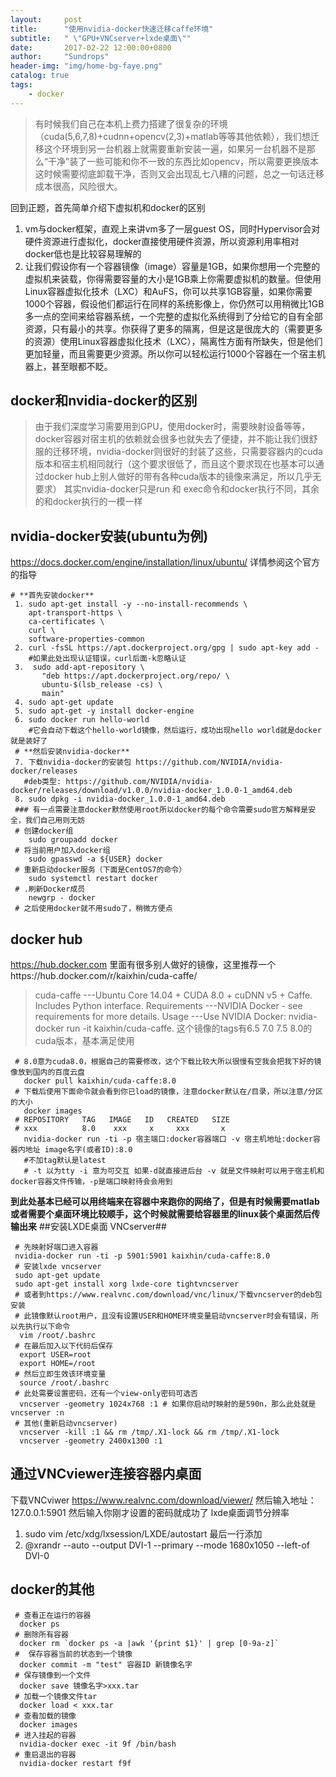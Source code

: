 ```yaml
---
layout:     post
title:      "使用nvidia-docker快速迁移caffe环境"
subtitle:   " \"GPU+VNCserver+lxde桌面\""
date:       2017-02-22 12:00:00+0800
author:     "Sundrops"
header-img: "img/home-bg-faye.png"
catalog: true
tags:
    - docker
---
```


> 有时候我们自己在本机上费力搭建了很复杂的环境（cuda(5,6,7,8)+cudnn+opencv(2,3)+matlab等等其他依赖），我们想迁移这个环境到另一台机器上就需要重新安装一遍，如果另一台机器不是那么“干净”装了一些可能和你不一致的东西比如opencv，所以需要更换版本这时候需要彻底卸载干净，否则又会出现乱七八糟的问题，总之一句话迁移成本很高，风险很大。

回到正题，首先简单介绍下虚拟机和docker的区别


 1. vm与docker框架，直观上来讲vm多了一层guest OS，同时Hypervisor会对硬件资源进行虚拟化，docker直接使用硬件资源，所以资源利用率相对docker低也是比较容易理解的
 2. 让我们假设你有一个容器镜像（image）容量是1GB，如果你想用一个完整的虚拟机来装载，你得需要容量的大小是1GB乘上你需要虚拟机的数量。但使用Linux容器虚拟化技术（LXC）和AuFS，你可以共享1GB容量，如果你需要1000个容器，假设他们都运行在同样的系统影像上，你仍然可以用稍微比1GB多一点的空间来给容器系统，一个完整的虚拟化系统得到了分给它的自有全部资源，只有最小的共享。你获得了更多的隔离，但是这是很庞大的（需要更多的资源）使用Linux容器虚拟化技术（LXC），隔离性方面有所缺失，但是他们更加轻量，而且需要更少资源。所以你可以轻松运行1000个容器在一个宿主机器上，甚至眼都不眨。

## docker和nvidia-docker的区别 ##

> 由于我们深度学习需要用到GPU，使用docker时，需要映射设备等等，docker容器对宿主机的依赖就会很多也就失去了便捷，并不能让我们很舒服的迁移环境，nvidia-docker则很好的封装了这些，只需要容器内的cuda版本和宿主机相同就行（这个要求很低了，而且这个要求现在也基本可以通过docker hub上别人做好的带有各种cuda版本的镜像来满足，所以几乎无要求）
> 其实nvidia-docker只是run 和 exec命令和docker执行不同，其余的和docker执行的一模一样

## nvidia-docker安装(ubuntu为例) ##

 https://docs.docker.com/engine/installation/linux/ubuntu/ 详情参阅这个官方的指导


```
# **首先安装docker**
 1. sudo apt-get install -y --no-install-recommends \
    apt-transport-https \
    ca-certificates \
    curl \
    software-properties-common
 2. curl -fsSL https://apt.dockerproject.org/gpg | sudo apt-key add -
    #如果此处出现认证错误，curl后面-k忽略认证
 3.  sudo add-apt-repository \
       "deb https://apt.dockerproject.org/repo/ \
       ubuntu-$(lsb_release -cs) \
       main"
 4. sudo apt-get update
 5. sudo apt-get -y install docker-engine
 6. sudo docker run hello-world
    #它会自动下载这个hello-world镜像，然后运行，成功出现hello world就是docker就是装好了
 # **然后安装nvidia-docker**
 7. 下载nvidia-docker的安装包 https://github.com/NVIDIA/nvidia-docker/releases
   #deb类型: https://github.com/NVIDIA/nvidia-docker/releases/download/v1.0.0/nvidia-docker_1.0.0-1_amd64.deb
 8. sudo dpkg -i nvidia-docker_1.0.0-1_amd64.deb
 ### 有一点需要注意docker默然使用root所以docker的每个命令需要sudo官方解释是安全，我们自己用则无妨
 # 创建docker组
    sudo groupadd docker
 # 将当前用户加入docker组
    sudo gpasswd -a ${USER} docker
 # 重新启动docker服务（下面是CentOS7的命令）
    sudo systemctl restart docker
 # .刷新Docker成员
    newgrp - docker
 # 之后使用docker就不用sudo了，稍微方便点
```
## docker hub ##

https://hub.docker.com 里面有很多别人做好的镜像，这里推荐一个https://hub.docker.com/r/kaixhin/cuda-caffe/

> cuda-caffe
---Ubuntu Core 14.04 + CUDA 8.0 + cuDNN v5 + Caffe. Includes Python interface.
Requirements
---NVIDIA Docker - see requirements for more details.
Usage
---Use NVIDIA Docker: nvidia-docker run -it kaixhin/cuda-caffe.
这个镜像的tags有6.5 7.0 7.5 8.0的cuda版本，基本满足使用

```   
 # 8.0意为cuda8.0，根据自己的需要修改，这个下载比较大所以很慢有空我会把我下好的镜像放到国内的百度云盘
   docker pull kaixhin/cuda-caffe:8.0
 # 下载后使用下面命令就会看到你已load的镜像，注意docker默认在/目录，所以注意/分区的大小
   docker images
 # REPOSITORY   TAG   IMAGE   ID   CREATED   SIZE
 # xxx          8.0    xxx     x     xxx       x
   nvidia-docker run -ti -p 宿主端口:docker容器端口 -v 宿主机地址:docker容器内地址 image名字(或者ID):8.0
   #不加tag默认是latest
   # -t 以为tty -i 意为可交互 如果-d就直接进后台 -v 就是文件映射可以用于宿主机和docker容器文件传输，-p是端口映射待会会用到
```

**到此处基本已经可以用终端来在容器中来跑你的网络了，但是有时候需要matlab或者需要个桌面环境比较顺手，这个时候就需要给容器里的linux装个桌面然后传输出来**
##安装LXDE桌面 VNCserver##

```
 # 先映射好端口进入容器
 nvidia-docker run -ti -p 5901:5901 kaixhin/cuda-caffe:8.0
 # 安装lxde vncserver
 sudo apt-get update
 sudo apt-get install xorg lxde-core tightvncserver
 # 或者到https://www.realvnc.com/download/vnc/linux/下载vncserver的deb包安装
 # 此镜像默认root用户，且没有设置USER和HOME环境变量启动vncserver时会有错误，所以先执行以下命令
  vim /root/.bashrc
 # 在最后加入以下代码后保存
  export USER=root
  export HOME=/root
 # 然后立即生效该环境变量
  source /root/.bashrc
 # 此处需要设置密码，还有一个view-only密码可选否
  vncserver -geometry 1024x768 :1 # 如果你启动时映射的是590n，那么此处就是vncserver :n
 # 其他(重新启动vncserver)
  vncserver -kill :1 && rm /tmp/.X1-lock && rm /tmp/.X1-lock
  vncserver -geometry 2400x1300 :1
```
## 通过VNCviewer连接容器内桌面 ##

下载VNCviwer https://www.realvnc.com/download/viewer/
然后输入地址：127.0.0.1:5901 然后输入你刚才设置的密码就成功了
lxde桌面调节分辨率
1. sudo vim /etc/xdg/lxsession/LXDE/autostart
最后一行添加
2. @xrandr --auto --output DVI-1 --primary --mode 1680x1050 --left-of DVI-0
## docker的其他 ##



```
 # 查看正在运行的容器
  docker ps
 # 删除所有容器
  docker rm `docker ps -a |awk '{print $1}' | grep [0-9a-z]`
 #  保存容器当前的状态到一个镜像
  docker commit -m "test" 容器ID 新镜像名字
 # 保存镜像到一个文件
  docker save 镜像名字>xxx.tar
 # 加载一个镜像文件tar
  docker load < xxx.tar
 # 查看加载的镜像
  docker images
 # 进入挂起的容器
  nvidia-docker exec -it 9f /bin/bash
 # 重启退出的容器
  nvidia-docker restart f9f
```
